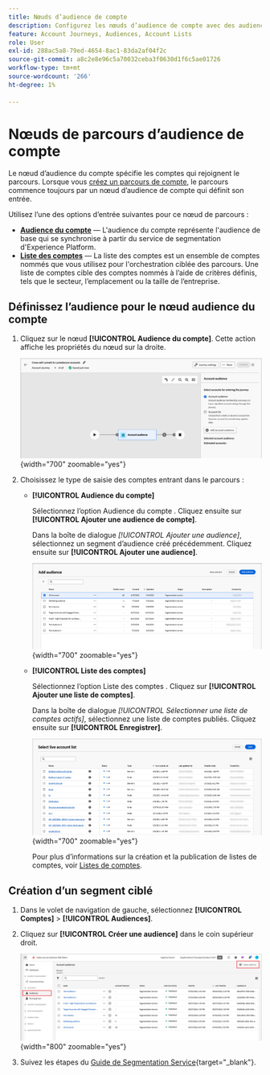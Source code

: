 ```yaml
---
title: Nœuds d’audience de compte
description: Configurez les nœuds d’audience de compte avec des audiences de compte ou des listes de comptes pour définir des points d’entrée de parcours pour l’orchestration ciblée dans Journey Optimizer B2B edition.
feature: Account Journeys, Audiences, Account Lists
role: User
exl-id: 288ac5a8-79ed-4654-8ac1-83da2af04f2c
source-git-commit: a8c2e8e96c5a70032ceba3f0630d1f6c5ae01726
workflow-type: tm+mt
source-wordcount: '266'
ht-degree: 1%

---
```



# Nœuds de parcours d’audience de compte

Le nœud d’audience du compte spécifie les comptes qui rejoignent le parcours. Lorsque vous [créez un parcours de compte](./journey-overview.md#create-an-account-journey), le parcours commence toujours par un nœud d’audience de compte qui définit son entrée.

Utilisez l’une des options d’entrée suivantes pour ce nœud de parcours :

* **[Audience du compte](../audiences/account-audience-overview.md)** — L&#39;audience du compte représente l&#39;audience de base qui se synchronise à partir du service de segmentation d&#39;Experience Platform.
* **[Liste des comptes](../accounts/account-lists.md)** — La liste des comptes est un ensemble de comptes nommés que vous utilisez pour l&#39;orchestration ciblée des parcours. Une liste de comptes cible des comptes nommés à l’aide de critères définis, tels que le secteur, l’emplacement ou la taille de l’entreprise.

## Définissez l’audience pour le nœud audience du compte

1. Cliquez sur le nœud **[!UICONTROL Audience du compte]**. Cette action affiche les propriétés du nœud sur la droite.

   ![nœud de parcours d’audience du compte](./assets/account-journey-account-audience-node.png){width="700" zoomable="yes"}

1. Choisissez le type de saisie des comptes entrant dans le parcours :

   * **[!UICONTROL Audience du compte]**

     Sélectionnez l’option Audience du compte . Cliquez ensuite sur **[!UICONTROL Ajouter une audience de compte]**.

     Dans la boîte de dialogue _[!UICONTROL Ajouter une audience]_, sélectionnez un segment d’audience créé précédemment. Cliquez ensuite sur **[!UICONTROL Ajouter une audience]**.

     ![Sélectionnez un segment d’audience pour le nœud](./assets/node-audience-add-dialog.png){width="700" zoomable="yes"}

   * **[!UICONTROL Liste des comptes]**

     Sélectionnez l’option Liste des comptes . Cliquez sur **[!UICONTROL Ajouter une liste de comptes]**.

     Dans la boîte de dialogue _[!UICONTROL Sélectionner une liste de comptes actifs]_, sélectionnez une liste de comptes publiés. Cliquez ensuite sur **[!UICONTROL Enregistrer]**.

     ![Sélectionnez une liste de comptes actifs pour le nœud](./assets/account-journey-account-audience-select-account-list.png){width="700" zoomable="yes"}

     Pour plus d’informations sur la création et la publication de listes de comptes, voir [Listes de comptes](../accounts/account-lists.md).

## Création d’un segment ciblé

1. Dans le volet de navigation de gauche, sélectionnez **[!UICONTROL Comptes]** > **[!UICONTROL Audiences]**.

1. Cliquez sur **[!UICONTROL Créer une audience]** dans le coin supérieur droit.

   ![Créer un segment ciblé](./assets/audiences-list-create.png){width="800" zoomable="yes"}

1. Suivez les étapes du [Guide de Segmentation Service](https://experienceleague.adobe.com/fr/docs/experience-platform/segmentation/types/account-audiences){target="_blank"}.
